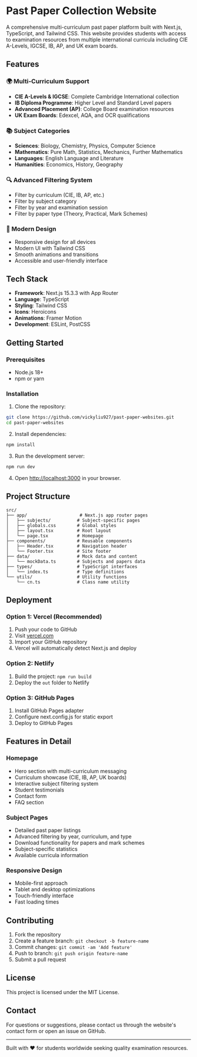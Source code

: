 # Past Paper Collection Website

A comprehensive multi-curriculum past paper platform built with Next.js, TypeScript, and Tailwind CSS. This website provides students with access to examination resources from multiple international curricula including CIE A-Levels, IGCSE, IB, AP, and UK exam boards.

## Features

### 🌍 Multi-Curriculum Support
- **CIE A-Levels & IGCSE**: Complete Cambridge International collection
- **IB Diploma Programme**: Higher Level and Standard Level papers
- **Advanced Placement (AP)**: College Board examination resources
- **UK Exam Boards**: Edexcel, AQA, and OCR qualifications

### 📚 Subject Categories
- **Sciences**: Biology, Chemistry, Physics, Computer Science
- **Mathematics**: Pure Math, Statistics, Mechanics, Further Mathematics
- **Languages**: English Language and Literature
- **Humanities**: Economics, History, Geography

### 🔍 Advanced Filtering System
- Filter by curriculum (CIE, IB, AP, etc.)
- Filter by subject category
- Filter by year and examination session
- Filter by paper type (Theory, Practical, Mark Schemes)

### 📱 Modern Design
- Responsive design for all devices
- Modern UI with Tailwind CSS
- Smooth animations and transitions
- Accessible and user-friendly interface

## Tech Stack

- **Framework**: Next.js 15.3.3 with App Router
- **Language**: TypeScript
- **Styling**: Tailwind CSS
- **Icons**: Heroicons
- **Animations**: Framer Motion
- **Development**: ESLint, PostCSS

## Getting Started

### Prerequisites
- Node.js 18+ 
- npm or yarn

### Installation

1. Clone the repository:
```bash
git clone https://github.com/vickyliu927/past-paper-websites.git
cd past-paper-websites
```

2. Install dependencies:
```bash
npm install
```

3. Run the development server:
```bash
npm run dev
```

4. Open [http://localhost:3000](http://localhost:3000) in your browser.

## Project Structure

```
src/
├── app/                    # Next.js app router pages
│   ├── subjects/          # Subject-specific pages
│   ├── globals.css        # Global styles
│   ├── layout.tsx         # Root layout
│   └── page.tsx           # Homepage
├── components/            # Reusable components
│   ├── Header.tsx         # Navigation header
│   └── Footer.tsx         # Site footer
├── data/                  # Mock data and content
│   └── mockData.ts        # Subjects and papers data
├── types/                 # TypeScript interfaces
│   └── index.ts           # Type definitions
└── utils/                 # Utility functions
    └── cn.ts              # Class name utility
```

## Deployment

### Option 1: Vercel (Recommended)
1. Push your code to GitHub
2. Visit [vercel.com](https://vercel.com)
3. Import your GitHub repository
4. Vercel will automatically detect Next.js and deploy

### Option 2: Netlify
1. Build the project: `npm run build`
2. Deploy the `out` folder to Netlify

### Option 3: GitHub Pages
1. Install GitHub Pages adapter
2. Configure next.config.js for static export
3. Deploy to GitHub Pages

## Features in Detail

### Homepage
- Hero section with multi-curriculum messaging
- Curriculum showcase (CIE, IB, AP, UK boards)
- Interactive subject filtering system
- Student testimonials
- Contact form
- FAQ section

### Subject Pages
- Detailed past paper listings
- Advanced filtering by year, curriculum, and type
- Download functionality for papers and mark schemes
- Subject-specific statistics
- Available curricula information

### Responsive Design
- Mobile-first approach
- Tablet and desktop optimizations
- Touch-friendly interface
- Fast loading times

## Contributing

1. Fork the repository
2. Create a feature branch: `git checkout -b feature-name`
3. Commit changes: `git commit -am 'Add feature'`
4. Push to branch: `git push origin feature-name`
5. Submit a pull request

## License

This project is licensed under the MIT License.

## Contact

For questions or suggestions, please contact us through the website's contact form or open an issue on GitHub.

---

Built with ❤️ for students worldwide seeking quality examination resources.
